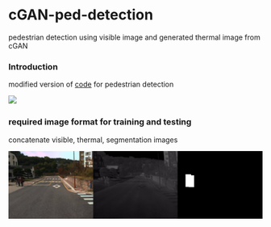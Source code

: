 # cGAN-ped-detection
pedestrian detection using visible image and generated thermal image from cGAN

### Introduction
modified version of [code](https://github.com/affinelayer/pix2pix-tensorflow) for pedestrian detection

<div align="left">
    <img src="/image.png" width="500px"</img> 
</div>

### required image format for training and testing
concatenate visible, thermal, segmentation images
<div align="left">
    <img src="/image2.png" width="900px"</img> 
</div>
